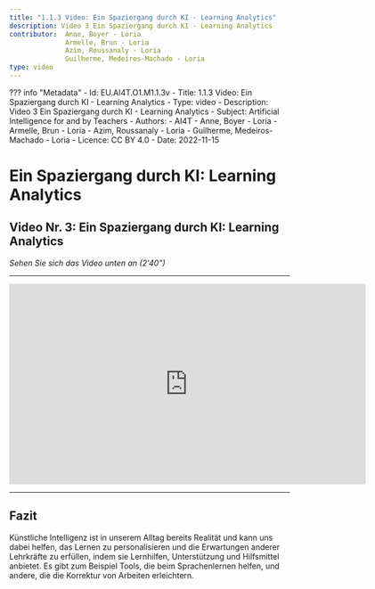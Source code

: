 ```yaml
---
title: "1.1.3 Video: Ein Spaziergang durch KI - Learning Analytics"
description: Video 3 Ein Spaziergang durch KI - Learning Analytics
contributor:  Anne, Boyer - Loria
              Armelle, Brun - Loria
              Azim, Roussanaly - Loria
              Guilherme, Medeiros-Machado - Loria
type: video
---
```

??? info "Metadata"
    - Id: EU.AI4T.O1.M1.1.3v
    - Title: 1.1.3 Video: Ein Spaziergang durch KI - Learning Analytics
    - Type: video
    - Description: Video 3 Ein Spaziergang durch KI - Learning Analytics
    - Subject: Artificial Intelligence for and by Teachers
    - Authors:
        - AI4T 
        - Anne, Boyer - Loria
        - Armelle, Brun - Loria
        - Azim, Roussanaly - Loria
        - Guilherme, Medeiros-Machado - Loria
    - Licence: CC BY 4.0
    - Date: 2022-11-15


# Ein Spaziergang durch  KI: Learning Analytics
## Video Nr. 3: Ein Spaziergang durch KI: Learning Analytics
_Sehen Sie sich das Video unten an (2'40")_


----------
<center><iframe width="640" height="360" src="https://www.youtube.com/embed/Yz7Ks2S-Cng?rel=0&showinfo=0&cc_load_policy=1&hl=fr&modestbranding=1" frameborder="0" allowfullscreen></iframe></center>

-----------

## Fazit
Künstliche Intelligenz ist in unserem Alltag bereits Realität und kann uns dabei helfen, das Lernen zu personalisieren und die Erwartungen anderer Lehrkräfte zu erfüllen, indem sie Lernhilfen, Unterstützung und Hilfsmittel anbietet. Es gibt zum Beispiel Tools, die beim Sprachenlernen helfen, und andere, die die Korrektur von Arbeiten erleichtern.
